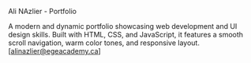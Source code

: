 Ali NAzlier - Portfolio  

A modern and dynamic portfolio showcasing web development and UI design skills. Built with HTML, CSS, and JavaScript, it features a smooth scroll navigation, warm color tones, and responsive layout.
[alinazlier@egeacademy.ca]
